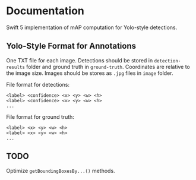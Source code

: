 #  Documentation
Swift 5 implementation of mAP computation for Yolo-style detections.

## Yolo-Style Format for Annotations
One TXT file for each image. Detections should be stored in  `detection-results` folder and ground truth in `ground-truth`. Coordinates are relative to the image size. Images should be stores as `.jpg` files in `image` folder.

File format for detections:
```
<label> <confidence> <x> <y> <w> <h>
<label> <confidence> <x> <y> <w> <h>
...
````

File format for ground truth:
```
<label> <x> <y> <w> <h>
<label> <x> <y> <w> <h>
...
````

## TODO
Optimize `getBoundingBoxesBy...()` methods.
